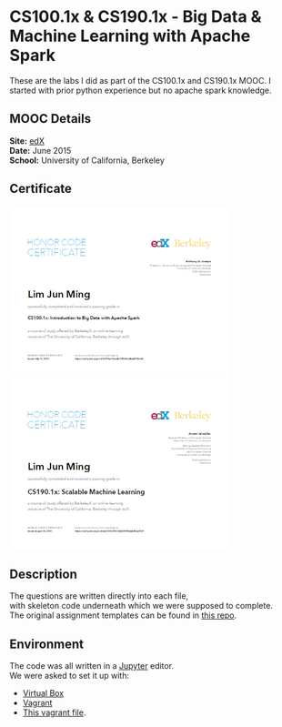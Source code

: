 # CS100.1x & CS190.1x - Big Data & Machine Learning with Apache Spark  

These are the labs I did as part of the CS100.1x and CS190.1x MOOC.
I started with prior python experience but no apache spark knowledge.

## MOOC Details
__Site:__ [edX](https://www.edx.org/course/introduction-big-data-apache-spark-uc-berkeleyx-cs100-1x)  
__Date:__ June 2015  
__School:__ University of California, Berkeley  

## Certificate
<a href="https://s3.amazonaws.com/verify.edx.org/downloads/bc828109d5c747b790571144a623f732/Certificate.pdf"><img src="./CS100.1x_Certificate.jpg" alt="CS100.1x Certificate" height="300px"></a>
<a href="https://s3.amazonaws.com/verify.edx.org/downloads/666aa575bf6e4519a3ec0ef5e44c6841/Certificate.pdf"><img src="./CS190.1x_Certificate.jpg" alt="CS190.1x Certificate" height="300px"></a>  

## Description 
The questions are written directly into each file,  
with skeleton code underneath which we were supposed to complete.  
The original assignment templates can be found in [this repo](https://github.com/spark-mooc/mooc-setup/).  

## Environment
The code was all written in a [Jupyter](https://jupyter.org/) editor.  
We were asked to set it up with:
 * [Virtual Box](https://www.virtualbox.org/)
 * [Vagrant](https://www.vagrantup.com/)
 * [This vagrant file](https://github.com/spark-mooc/mooc-setup/blob/master/Vagrantfile).  
